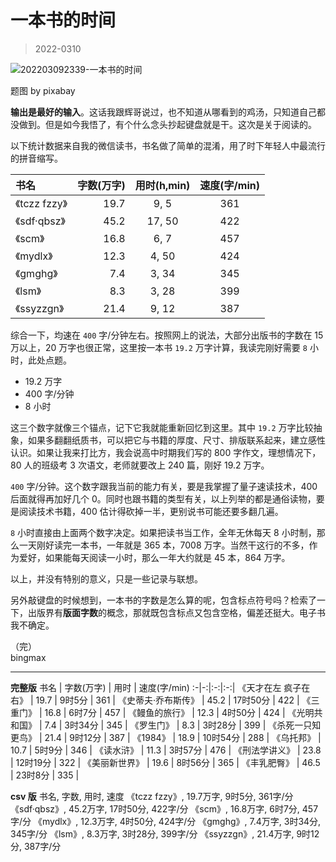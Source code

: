 # 一本书的时间

> 2022-0310

![202203092339-一本书的时间](http://md.bingmax.xyz/202203092339-一本书的时间.jpg)

题图 by pixabay

**输出是最好的输入**。这话我跟辉哥说过，也不知道从哪看到的鸡汤，只知道自己都没做到。但是如今我悟了，有个什么念头抄起键盘就是干。这次是关于阅读的。

以下统计数据来自我的微信读书，书名做了简单的混淆，用了时下年轻人中最流行的拼音缩写。

书名 | 字数(万字) | 用时(h,min) | 速度(字/min)
:-|-:|:-:|:-:|
《tczz fzzy》   | 19.7       | 9, 5      | 361    |
《sdf·qbsz》    | 45.2       | 17, 50    | 422    |
《scm》         | 16.8       | 6, 7      | 457    |
《mydlx》       | 12.3       | 4, 50     | 424    |
《gmghg》       | 7.4        | 3, 34     | 345    |
《lsm》         | 8.3        | 3, 28     | 399    |
《ssyzzgn》     | 21.4       | 9, 12     | 387    |

综合一下，均速在 `400` 字/分钟左右。按照网上的说法，大部分出版书的字数在 15 万以上，20 万字也很正常，这里按一本书 `19.2` 万字计算，我读完刚好需要 `8` 小时，此处点题。

- 19.2 万字
- 400 字/分钟
- 8 小时

这三个数字就像三个锚点，记下它我就能重新回忆到这里。其中 `19.2` 万字比较抽象，如果多翻翻纸质书，可以把它与书籍的厚度、尺寸、排版联系起来，建立感性认识。如果让我来打比方，我会说高中时期我们写的 800 字作文，理想情况下，80 人的班级考 3 次语文，老师就要改上 240 篇，刚好 19.2 万字。

`400` 字/分钟。这个数字跟我当前的能力有关，要是我掌握了量子速读技术，400 后面就得再加好几个 0。同时也跟书籍的类型有关，以上列举的都是通俗读物，要是阅读技术书籍，400 估计得砍掉一半，更别说书可能还要多翻几遍。

`8` 小时直接由上面两个数字决定。如果把读书当工作，全年无休每天 8 小时制，那么一天刚好读完一本书，一年就是 365 本，7008 万字。当然干这行的不多，作为爱好，如果能每天阅读一小时，那么一年大约就是 45 本，864 万字。

以上，并没有特别的意义，只是一些记录与联想。

另外敲键盘的时候想到，一本书的字数是怎么算的呢，包含标点符号吗？检索了一下，出版界有**版面字数**的概念，那就既包含标点又包含空格，偏差还挺大。电子书我不确定。


（完）    
bingmax


---


**完整版**
书名 | 字数(万字) | 用时 | 速度(字/min)
:-|-:|:-:|:-:|
《天才在左 疯子在右》   | 19.7       | 9时5分      | 361 |
《史蒂夫·乔布斯传》     | 45.2       | 17时50分    | 422 |
《三重门》            | 16.8        | 6时7分     | 457 |
《鳗鱼的旅行》         | 12.3       | 4时50分     | 424 |
《光明共和国》         | 7.4        | 3时34分     | 345 |
《罗生门》            | 8.3        | 3时28分     | 399 |
《杀死一只知更鸟》      | 21.4       | 9时12分     | 387 |
《1984》             | 18.9       | 10时54分     | 288 |
《乌托邦》            | 10.7       | 5时9分       | 346 |
《读水浒》            | 11.3       | 3时57分      | 476 |
《刑法学讲义》         | 23.8       | 12时19分     | 322 |
《美丽新世界》         | 19.6       | 8时56分     | 365 |
《丰乳肥臀》           | 46.5       | 23时8分     | 335 |


**csv 版**
书名, 字数, 用时, 速度
《tczz fzzy》, 19.7万字, 9时5分, 361字/分
《sdf·qbsz》, 45.2万字, 17时50分, 422字/分
《scm》, 16.8万字, 6时7分, 457字/分
《mydlx》, 12.3万字, 4时50分, 424字/分
《gmghg》, 7.4万字, 3时34分, 345字/分
《lsm》, 8.3万字, 3时28分, 399字/分
《ssyzzgn》, 21.4万字, 9时12分, 387字/分


